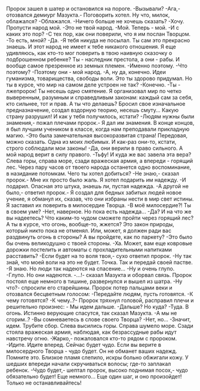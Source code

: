   Пророк зашел в шатер и остановился на пороге.
-Вызывали?
-Ага,- отозвался демиург Мазукта.- Поговорить хотел. Ну что, милок, облажался?
-Облажался.
-Ничего больше не хочешь сказать?
-Хочу. Пропусти народ мой.
-Это не твой народ.
-Мой. Теперь - мой.
-И с каких это пор?
-С тех пор, как они поверили, что я им послан Творцом.
-То есть, мной?
-Да.
-Я тебя никуда не посылал. Ты сам это прекрасно знаешь. И этот народ не имеет к тебе никакого отношения. Я еще удивляюсь, как кто-то мог поверить в твою наивную сказочку о подброшенном ребенке? Ты - наследник престола, а они - рабы. И вообще самое презренное из земных племен.
-Именно поэтому.
-Что поэтому?
-Поэтому они - мой народ.
-А, ну да, конечно. Идеи гуманизма, товарищества, свободы воли. Это ты здорово придумал. Но ты в курсе, что мир на самом деле устроен не так?
-Конечно.
-Ты - лжепророк! Ты несешь одно смятение. Я организовал мир по четко выверенным, разумным и справедливым законам: каждый сам за себя, кто сильнее, тот и прав. А ты что делаешь? Бросил свое изначальное предназначение, создал вздорную теорию, несешь смуту... Какую страну разрушил! И как у тебя получилось, кстати?
-Людям нужны были знамения,- пожал плечами пророк.- Я дал им знамения. В конце концов, я был лучшим учеником в классе, когда нам преподавали прикладную магию.
-Это была замечательная высокоразвитая страна! Передовая, можно сказать. Одна из моих любимых. И как-раз они-то, кстати, строго соблюдали мои законы!
-Да, они верили в право сильного. А мой народ верит в силу правого.
-Тьфу! И куда же вас завела эта вера? Слева горы, справа море, сзади вражеская армия, а впереди - горящий лес. Через пару часов от твоего народа останется одно воспоминание, в назидание потомкам. Чего ты хотел добиться?
-Не знаю,- сказал пророк.- Мне их просто было жаль. Я хотел подарить им надежду.
-И подарил. Опасная это штука, знаешь ли, пустая надежда.
-А другой не было,- ответил пророк.- Я создал для бедных забитых людей новое учение, я обманул их, сказав, что они избраны нести в мир свет истины. Я заставил их поверить в милосердие Творца.
-В моё милосердие?! Ты в своем уме?
-Нет, наверное. Но пока есть надежда...
-Да? И на что же вы надеетесь? Что каким-то чудом сможете пройти через горящий лес? А ты в курсе, что огонь, вообще-то, жжется? Это закон природы, который никто пока не отменял. Или, может, я должен ради вас раздвинуть огонь в стороны? А вы пройдете, как по паркету?
-Это было бы очень великодушно с твоей стороны.
-Ха. Может, вам еще ковровые дорожки постелить и автоматы с прохладительными напитками расставить?
-Если будет на то воля твоя,- сухо ответил пророк.
-Ну так знай, что моей воли на это не будет. Точка. Так и передай своей пастве.
-Я знаю. Но люди так надеются на спасение...
-Ну и очень глупо.
-Глупо. Но они надеются.
-...!- сказал Мазукта и оборвал связь.
Пророк постоял еще немного в тишине, развернулся и вышел из шатра.
-Ну что?- спросили его старейшины.
Пророк потер пальцами веки и отозвался бесцветным голосом:
-Передайте людям, пусть готовятся.
-К чему готовятся?
-К чему..?- Пророк тряхнул головой, расправил плечи и решительно произнес: - Мы идем дальше.
-Дальше? Но куда?
-Туда. В огонь. Истинно верующие спасутся, так сказал Мазукта.
-А мы не сгорим..?
-Вы сомневаетесь в слове своего Творца?
-Нет, но...
-Значит, идем. Трубите сбор.
Слева высились горы. Справа шумело море. Сзади стояла вражеская армия, наблюдая, как безрассудные рабы идут навстречу огню.
-Жарко,- пожаловался кто-то рядом с пророком.
-Идите. Идите вперед. Сейчас будет чудо. Если вы верите в милосердного Творца - чудо будет. Он не обманет ваших надежд. Помните это.
Близкое пламя слепило, искры больно обжигали кожу. У шедших впереди начали скручиваться волосы; где-то заплакал ребенок.
-Чудо будет,- шептал пророк, высоко поднимая посох,- чудо обязательно будет! Еще немного... Еще один шаг, и оно произойдет! Только не останавливайтесь!    